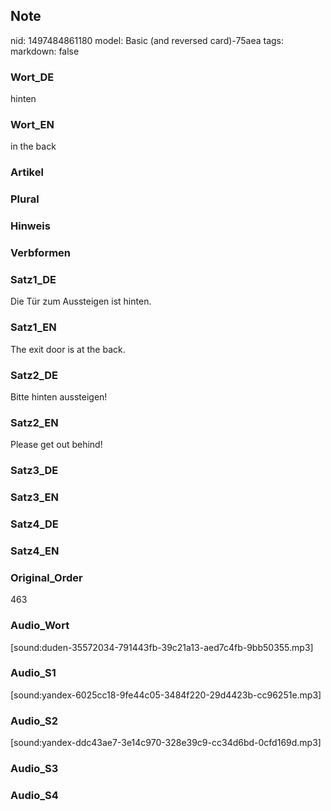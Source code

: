 ## Note
nid: 1497484861180
model: Basic (and reversed card)-75aea
tags: 
markdown: false

### Wort_DE
hinten

### Wort_EN
in the back

### Artikel


### Plural


### Hinweis


### Verbformen


### Satz1_DE
Die Tür zum Aussteigen ist hinten.

### Satz1_EN
The exit door is at the back.

### Satz2_DE
Bitte hinten aussteigen!

### Satz2_EN
Please get out behind!

### Satz3_DE


### Satz3_EN


### Satz4_DE


### Satz4_EN


### Original_Order
463

### Audio_Wort
[sound:duden-35572034-791443fb-39c21a13-aed7c4fb-9bb50355.mp3]

### Audio_S1
[sound:yandex-6025cc18-9fe44c05-3484f220-29d4423b-cc96251e.mp3]

### Audio_S2
[sound:yandex-ddc43ae7-3e14c970-328e39c9-cc34d6bd-0cfd169d.mp3]

### Audio_S3


### Audio_S4

